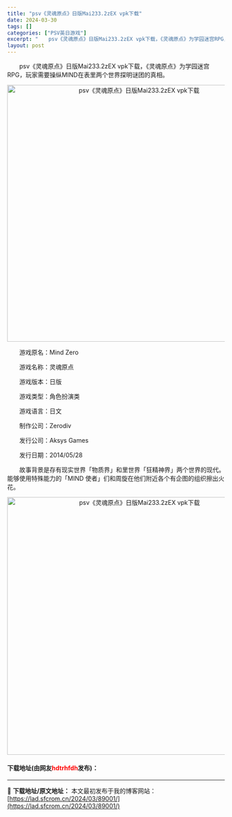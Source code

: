 ```yaml
---
title: "psv《灵魂原点》日版Mai233.2zEX vpk下载"
date: 2024-03-30
tags: []
categories: ["PSV英日游戏"]
excerpt: "　　psv《灵魂原点》日版Mai233.2zEX vpk下载，《灵魂原点》为学园迷宫RPG，玩家需要操纵MIND在表里两个世界探明谜团的真相。 　　游戏原名：Mind Zero 　　游戏名称：灵魂原点 　　游戏版本：日版 　　游戏类型：角色扮演类 　　游戏语言：日文 　　制作公司：Zerodiv 　&hellip;"
layout: post
---
```


 <p>　　psv《灵魂原点》日版Mai233.2zEX vpk下载，《灵魂原点》为学园迷宫RPG，玩家需要操纵MIND在表里两个世界探明谜团的真相。</p> <p align="center"><img align="" border="0" src="https://lad.sfcrom.cn/wp-content/uploads/2024/03/20240330_66077c35a0360.png" width="595" alt="psv《灵魂原点》日版Mai233.2zEX vpk下载" /></p> <p>　　游戏原名：Mind Zero</p> <p>　　游戏名称：灵魂原点</p> <p>　　游戏版本：日版</p> <p>　　游戏类型：角色扮演类</p> <p>　　游戏语言：日文</p> <p>　　制作公司：Zerodiv</p> <p>　　发行公司：Aksys Games</p> <p>　　发行日期：2014/05/28</p> <p>　　故事背景是存有现实世界「物质界」和里世界「狂精神界」两个世界的现代。能够使用特殊能力的「MIND 使者」们和周旋在他们附近各个有企图的组织擦出火花。</p> <p align="center"><img align="" border="0" src="https://lad.sfcrom.cn/wp-content/uploads/2024/03/20240330_66077c37168bc.png" width="597" alt="psv《灵魂原点》日版Mai233.2zEX vpk下载" /></p> <p><h4>下载地址(由网友<font color="red">hdtrhfdh</font>发布)：</h4></p> 

---
📖 **下载地址/原文地址：** 本文最初发布于我的博客网站：[https://lad.sfcrom.cn/2024/03/89001/](https://lad.sfcrom.cn/2024/03/89001/)
